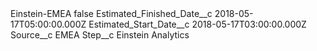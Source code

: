 <?xml version="1.0" encoding="UTF-8"?>
<CustomMetadata xmlns="http://soap.sforce.com/2006/04/metadata" xmlns:xsi="http://www.w3.org/2001/XMLSchema-instance" xmlns:xsd="http://www.w3.org/2001/XMLSchema">
    <label>Einstein-EMEA</label>
    <protected>false</protected>
    <values>
        <field>Estimated_Finished_Date__c</field>
        <value xsi:type="xsd:dateTime">2018-05-17T05:00:00.000Z</value>
    </values>
    <values>
        <field>Estimated_Start_Date__c</field>
        <value xsi:type="xsd:dateTime">2018-05-17T03:00:00.000Z</value>
    </values>
    <values>
        <field>Source__c</field>
        <value xsi:type="xsd:string">EMEA</value>
    </values>
    <values>
        <field>Step__c</field>
        <value xsi:type="xsd:string">Einstein Analytics</value>
    </values>
</CustomMetadata>
